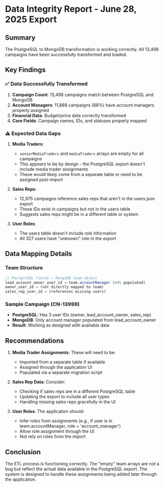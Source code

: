 # Data Integrity Report - June 28, 2025 Export

## Summary

The PostgreSQL to MongoDB transformation is working correctly. All 13,498 campaigns have been successfully transformed and loaded.

## Key Findings

### ✅ Data Successfully Transformed

1. **Campaign Count**: 13,498 campaigns match between PostgreSQL and MongoDB
2. **Account Managers**: 11,888 campaigns (88%) have account managers properly assigned
3. **Financial Data**: Budget/price data correctly transformed
4. **Core Fields**: Campaign names, IDs, and statuses properly mapped

### ⚠️ Expected Data Gaps

1. **Media Traders**:
   - `seniorMediaTraders` and `mediaTraders` arrays are empty for all campaigns
   - This appears to be by design - the PostgreSQL export doesn't include media trader assignments
   - These would likely come from a separate table or need to be assigned post-import

2. **Sales Reps**:
   - 12,975 campaigns reference sales reps that aren't in the users.json export
   - These IDs exist in campaigns but not in the users table
   - Suggests sales reps might be in a different table or system

3. **User Roles**:
   - The users table doesn't include role information
   - All 327 users have "unknown" role in the export

## Data Mapping Details

### Team Structure

```javascript
// PostgreSQL fields → MongoDB team object
lead_account_owner_user_id → team.accountManager (88% populated)
owner_user_id → (not directly mapped to team)
sales_rep_user_id → (references missing users)
```

### Sample Campaign (CN-13999)

- **PostgreSQL**: Has 3 user IDs (owner, lead_account_owner, sales_rep)
- **MongoDB**: Only account manager populated from lead_account_owner
- **Result**: Working as designed with available data

## Recommendations

1. **Media Trader Assignments**: These will need to be:
   - Imported from a separate table if available
   - Assigned through the application UI
   - Populated via a separate migration script

2. **Sales Rep Data**: Consider:
   - Checking if sales reps are in a different PostgreSQL table
   - Updating the export to include all user types
   - Handling missing sales reps gracefully in the UI

3. **User Roles**: The application should:
   - Infer roles from assignments (e.g., if user is in team.accountManager, role = 'account_manager')
   - Allow role assignment through the UI
   - Not rely on roles from the import

## Conclusion

The ETL process is functioning correctly. The "empty" team arrays are not a bug but reflect the actual data available in the PostgreSQL export. The system is designed to handle these assignments being added later through the application.
